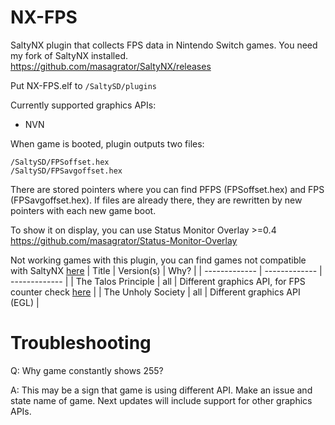 # NX-FPS

SaltyNX plugin that collects FPS data in Nintendo Switch games. You need my fork of SaltyNX installed.
https://github.com/masagrator/SaltyNX/releases

Put NX-FPS.elf to `/SaltySD/plugins`

Currently supported graphics APIs:
- NVN

When game is booted, plugin outputs two files:
```
/SaltySD/FPSoffset.hex
/SaltySD/FPSavgoffset.hex
```

There are stored pointers where you can find PFPS (FPSoffset.hex) and FPS (FPSavgoffset.hex).
If files are already there, they are rewritten by new pointers with each new game boot.

To show it on display, you can use Status Monitor Overlay >=0.4
https://github.com/masagrator/Status-Monitor-Overlay

Not working games with this plugin, you can find games not compatible with SaltyNX [here](https://github.com/masagrator/SaltyNX/blob/master/README.md)
| Title | Version(s) | Why? |
| ------------- | ------------- | ------------- |
| The Talos Principle | all | Different graphics API, for FPS counter check [here](https://gbatemp.net/threads/the-talos-principle-graphics-settings.555045/) |
| The Unholy Society | all | Different graphics API (EGL) |

# Troubleshooting
Q: Why game constantly shows 255?

A: This may be a sign that game is using different API. Make an issue and state name of game. Next updates will include support for other graphics APIs.
